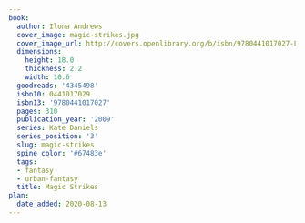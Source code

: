 ```yaml
---
book:
  author: Ilona Andrews
  cover_image: magic-strikes.jpg
  cover_image_url: http://covers.openlibrary.org/b/isbn/9780441017027-L.jpg
  dimensions:
    height: 18.0
    thickness: 2.2
    width: 10.6
  goodreads: '4345498'
  isbn10: 0441017029
  isbn13: '9780441017027'
  pages: 310
  publication_year: '2009'
  series: Kate Daniels
  series_position: '3'
  slug: magic-strikes
  spine_color: '#67483e'
  tags:
  - fantasy
  - urban-fantasy
  title: Magic Strikes
plan:
  date_added: 2020-08-13
---
```


